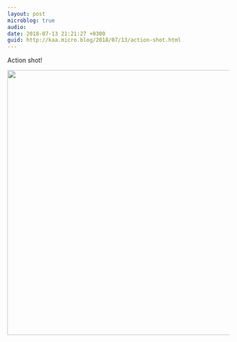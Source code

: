 ```yaml
---
layout: post
microblog: true
audio: 
date: 2018-07-13 21:21:27 +0300
guid: http://kaa.micro.blog/2018/07/13/action-shot.html
---
```

Action shot!

<img src="http://micro.kaa.bz/uploads/2018/14402f839a.jpg" width="600" height="600" />
